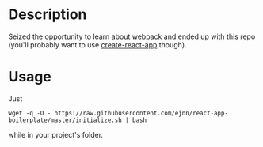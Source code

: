 # Description

Seized the opportunity to learn about webpack and
ended up with this repo (you'll probably want to use
[create-react-app](https://github.com/facebook/create-react-app)
 though).

# Usage

Just
```
wget -q -O - https://raw.githubusercontent.com/ejnn/react-app-boilerplate/master/initialize.sh | bash
```
while in your project's folder.

